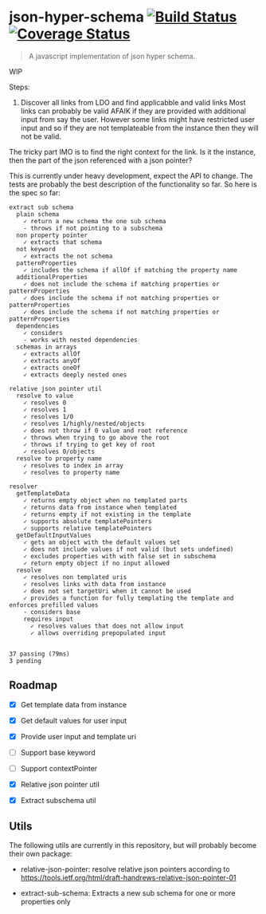 # json-hyper-schema [![Build Status](https://travis-ci.org/mokkabonna/json-hyper-schema.svg?branch=master)](https://travis-ci.org/mokkabonna/json-hyper-schema) [![Coverage Status](https://coveralls.io/repos/github/mokkabonna/json-hyper-schema/badge.svg?branch=master)](https://coveralls.io/github/mokkabonna/json-hyper-schema?branch=master)


> A javascript implementation of json hyper schema.

WIP


Steps:

1. Discover all links from LDO and find applicabble and valid links
Most links can probably be valid AFAIK if they are provided with additional input from say the user. However some links might have restricted user input and so if they are not templateable from the instance then they will not be valid.

The tricky part IMO is to find the right context for the link. Is it the instance, then the part of the json referenced with a json pointer?



This is currently under heavy development, expect the API to change. The tests are probably the best description of the functionality so far. So here is the spec so far:

```
extract sub schema
  plain schema
    ✓ return a new schema the one sub schema
    - throws if not pointing to a subschema
  non property pointer
    ✓ extracts that schema
  not keyword
    ✓ extracts the not schema
  patternProperties
    ✓ includes the schema if allOf if matching the property name
  additionalProperties
    ✓ does not include the schema if matching properties or patternProperties
    ✓ does include the schema if not matching properties or patternProperties
    ✓ does include the schema if not matching properties or patternProperties
  dependencies
    ✓ considers
    - works with nested dependencies
  schemas in arrays
    ✓ extracts allOf
    ✓ extracts anyOf
    ✓ extracts oneOf
    ✓ extracts deeply nested ones

relative json pointer util
  resolve to value
    ✓ resolves 0
    ✓ resolves 1
    ✓ resolves 1/0
    ✓ resolves 1/highly/nested/objects
    ✓ does not throw if 0 value and root reference
    ✓ throws when trying to go above the root
    ✓ throws if trying to get key of root
    ✓ resolves 0/objects
  resolve to property name
    ✓ resolves to index in array
    ✓ resolves to property name

resolver
  getTemplateData
    ✓ returns empty object when no templated parts
    ✓ returns data from instance when templated
    ✓ returns empty if not existing in the template
    ✓ supports absolute templatePointers
    ✓ supports relative templatePointers
  getDefaultInputValues
    ✓ gets an object with the default values set
    ✓ does not include values if not valid (but sets undefined)
    ✓ excludes properties with with false set in subschema
    ✓ return empty object if no input allowed
  resolve
    ✓ resolves non templated uris
    ✓ resolves links with data from instance
    ✓ does not set targetUri when it cannot be used
    ✓ provides a function for fully templating the template and enforces prefilled values
    - considers base
    requires input
      ✓ resolves values that does not allow input
      ✓ allows overriding prepopulated input


37 passing (79ms)
3 pending

```


## Roadmap

- [x] Get template data from instance
- [x] Get default values for user input
- [x] Provide user input and template uri
- [ ] Support base keyword
- [ ] Support contextPointer
- [x] Relative json pointer util
- [x] Extract subschema util


## Utils

The following utils are currently in this repository, but will probably become their own package:

- relative-json-pointer: resolve relative json pointers according to https://tools.ietf.org/html/draft-handrews-relative-json-pointer-01

- extract-sub-schema: Extracts a new sub schema for one or more properties only
